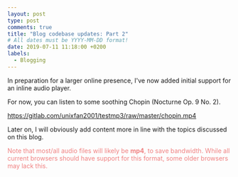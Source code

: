 ```yaml
---
layout: post
type: post
comments: true
title: "Blog codebase updates: Part 2"
# All dates must be YYYY-MM-DD format!
date: 2019-07-11 11:18:00 +0200
labels:
  - Blogging
---
```


In preparation for a larger online presence, I've now added initial
support for an inline audio player.

For now, you can listen to some soothing Chopin (Nocturne Op. 9 No. 2).

https://gitlab.com/unixfan2001/testmp3/raw/master/chopin.mp4

Later on, I will obviously add content more in line with the topics discussed on this blog.

<span style="color: LightCoral;">Note that most/all audio files will likely be **mp4**, to save bandwidth. While all current browsers
should have support for this format, some older browsers may lack this.</span>